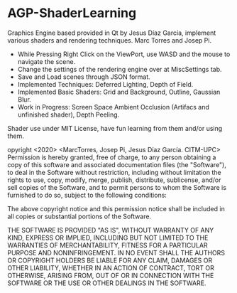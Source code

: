 # AGP-ShaderLearning
 Graphics Engine based provided in Qt by Jesus Díaz García, implement various shaders and rendering techniques. Marc Torres and Josep Pi.

- While Pressing Right Click on the ViewPort, use WASD and the mouse to navigate the scene.
- Change the settings of the rendering engine over at MiscSettings tab.
- Save and Load scenes through JSON format.
- Implemented Techniques: Deferred Lighting, Depth of Field.
- Implemented Basic Shaders: Grid and Background, Outline, Gaussian Blur.
- Work in Progress: Screen Space Ambient Occlusion (Artifacs and unfinished shader), Depth Peeling.

Shader use under MIT License, have fun learning from them and/or using them.

opyright <2020> <MarcTorres, Josep Pi, Jesus Díaz García. CITM-UPC>
Permission is hereby granted, free of charge, to any person obtaining a copy of this software and associated documentation files (the "Software"), to deal in the Software without restriction, including without limitation the rights to use, copy, modify, merge, publish, distribute, sublicense, and/or sell copies of the Software, and to permit persons to whom the Software is furnished to do so, subject to the following conditions:

The above copyright notice and this permission notice shall be included in all copies or substantial portions of the Software.

THE SOFTWARE IS PROVIDED "AS IS", WITHOUT WARRANTY OF ANY KIND, EXPRESS OR IMPLIED, INCLUDING BUT NOT LIMITED TO THE WARRANTIES OF MERCHANTABILITY, FITNESS FOR A PARTICULAR PURPOSE AND NONINFRINGEMENT. IN NO EVENT SHALL THE AUTHORS OR COPYRIGHT HOLDERS BE LIABLE FOR ANY CLAIM, DAMAGES OR OTHER LIABILITY, WHETHER IN AN ACTION OF CONTRACT, TORT OR OTHERWISE, ARISING FROM, OUT OF OR IN CONNECTION WITH THE SOFTWARE OR THE USE OR OTHER DEALINGS IN THE SOFTWARE.